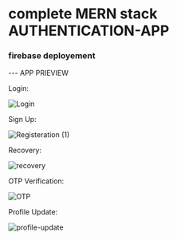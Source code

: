 # complete MERN stack AUTHENTICATION-APP 

### firebase deployement

 --- APP PRIEVIEW 

Login:

![Login](https://user-images.githubusercontent.com/57572062/230741038-dbac71fc-1c01-47ec-bfd0-4e8a06da3b26.png)

Sign Up:

![Registeration (1)](https://user-images.githubusercontent.com/57572062/230741178-4ec230ce-0125-44d6-87ff-1c6de2be9e3b.png)

Recovery:

![recovery](https://user-images.githubusercontent.com/57572062/230741104-69bbae16-41c0-46db-8079-146237391509.png)

OTP Verification:

![OTP](https://user-images.githubusercontent.com/57572062/230741122-2c1dc8f5-1a2e-4b92-858b-a36002d2e3ed.png)

Profile Update:

![profile-update](https://user-images.githubusercontent.com/57572062/230741130-360a589e-6364-4c86-8a7c-800de38feb69.png)



